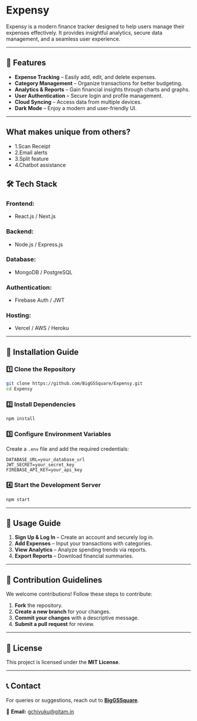 # Expensy

Expensy is a modern finance tracker designed to help users manage their expenses effectively. It provides insightful analytics, secure data management, and a seamless user experience.

---

## 📌 Features


- **Expense Tracking** – Easily add, edit, and delete expenses.
- **Category Management** – Organize transactions for better budgeting.
- **Analytics & Reports** – Gain financial insights through charts and graphs.
- **User Authentication** – Secure login and profile management.
- **Cloud Syncing** – Access data from multiple devices.
- **Dark Mode** – Enjoy a modern and user-friendly UI.

---

## What makes unique from others?
- 1.Scan Receipt 
- 2.Email alerts
- 3.Split feature
- 4.Chatbot assistance

## 🛠 Tech Stack

### Frontend:
- React.js / Next.js

### Backend:
- Node.js / Express.js

### Database:
- MongoDB / PostgreSQL

### Authentication:
- Firebase Auth / JWT

### Hosting:
- Vercel / AWS / Heroku

---

## 🚀 Installation Guide

### 1️⃣ Clone the Repository
```bash
git clone https://github.com/BigGSSquare/Expensy.git
cd Expensy
```

### 2️⃣ Install Dependencies
```bash
npm install
```

### 3️⃣ Configure Environment Variables
Create a `.env` file and add the required credentials:
```env
DATABASE_URL=your_database_url
JWT_SECRET=your_secret_key
FIREBASE_API_KEY=your_api_key
```

### 4️⃣ Start the Development Server
```bash
npm start
```

---

## 📘 Usage Guide

1. **Sign Up & Log In** – Create an account and securely log in.
2. **Add Expenses** – Input your transactions with categories.
3. **View Analytics** – Analyze spending trends via reports.
4. **Export Reports** – Download financial summaries.

---

## 🤝 Contribution Guidelines

We welcome contributions! Follow these steps to contribute:

1. **Fork** the repository.
2. **Create a new branch** for your changes.
3. **Commit your changes** with a descriptive message.
4. **Submit a pull request** for review.

---

## 📜 License

This project is licensed under the **MIT License**.

---

## 📞 Contact

For queries or suggestions, reach out to **[BigGSSquare](https://github.com/BigGSSquare)**.

📧 **Email:** gchivuku@gitam.in 


